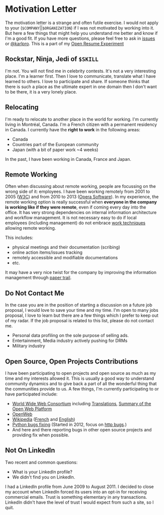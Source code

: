 # Motivation Letter

The motivation letter is a strange and often futile exercise. I would not apply to your (`$COMPANY`||`$ORGANIZATION`) if I was not motivated by working into it. But here a few things that might help you understand me better and know if I'm a good fit. If you have more questions, please feel free to ask in [issues](https://github.com/karlcow/karl-resume/issues?state=open) or [@karlpro](https://twitter.com/karlpro). This is a part of my [Open Resume Experiment](https://github.com/karlcow/karl-resume#readme)

## Rockstar, Ninja, Jedi of `$SKILL`

I'm not. You will not find me in celebrity contests. It's not a very interesting place. I'm a learner first. Then I love to communicate, translate what I have learned to others. I love to participate and share. If someone thinks that there is such a place as the ultimate expert in one domain then I don't want to be there, it is a very lonely place.

## Relocating

I'm ready to relocate to another place in the world for working. I'm currently living in Montréal, Canada. I'm a French citizen with a permanent residency in Canada. I currently have the **right to work** in the following areas:

* Canada
* Countries part of the European community
* Japan (with a bit of paper work ~4 weeks)

In the past, I have been working in Canada, France and Japan.

## Remote Working

Often when discussing about remote working, people are focussing on the wrong side of it: employees. I have been working remotely from 2001 to 2005 ([W3C](http://www.w3.org/)) and from 2010 to 2013 ([Opera Software](http://www.opera.com/)). In my experience, the remote working option is really successful when **everyone in the company is working like if they were remote**, even if coming every day into the office. It has very strong dependencies on internal information architecture and workflow management. It is not necessary easy to do if local employees (including management) do not embrace [work techniques](https://github.com/karlcow/travailtech/issues) allowing remote working.

This includes:

* physical meetings and their documentation (scribing)
* online action items/issues tracking
* remotely accessible and modifiable documentations
* etc.

It may have a very nice twist for the company by improving the information management through [paper trail](http://www.w3.org/DesignIssues/PaperTrail).

## Do Not Contact Me

In the case you are in the position of starting a discussion on a future job proposal, I would love to save your time and my time. I'm open to many jobs proposal, I love to learn but there are a few things which I prefer to keep out of my radar. If the job proposal is related to this list, please do not contact me.

* Personal data profiling on the sole purpose of selling ads.
* Entertainment, Media industry actively pushing for DRMs
* Military industry

## Open Source, Open Projects Contributions

I have been participating to open projects and open source as much as my time and my interests allowed it. This is usually a good way to understand community dynamics and to give back a part of all the wonderful thing that the communities provide to us. A few things, I'm currently participating to or have participated include:

* [World Wide Web Consortium](http://www.w3.org) including [Translations](http://www.w3.org/2005/11/Translations/Query?rec=any&lang=any&translator=Karl_Dubost&date=any&sorting=byTechnology&output=FullHTML&submit=Submit), [Summary of the Open Web Platform](https://duckduckgo.com/?q=%22Open+Web+Platform+Weekly+Summary%22+site%3Aw3.org%2FQA)
* [OpenWeb](http://www.openweb.eu.org)
* [Wikipedia](http://wikipedia.org) ([French](http://fr.wikipedia.org/wiki/Utilisateur:KarlDubost) and [English](http://en.wikipedia.org/wiki/User:KarlDubost))
* [Python bugs fixing](http://bugs.python.org/) (Started in 2012, focus on [http bugs](http://bugs.python.org/issue?%40search_text=&ignore=file%3Acontent&title=&%40columns=title&id=&%40columns=id&stage=&creation=&creator=&activity=&%40columns=activity&%40sort=activity&actor=&nosy=karlcow&type=&components=&versions=&dependencies=&assignee=&keywords=&priority=&%40group=priority&status=1&%40columns=status&resolution=&nosy_count=&message_count=&%40pagesize=50&%40startwith=0&%40queryname=&%40old-queryname=&%40action=search).)
* And here and there reporting bugs in other open source projects and providing fix when possible.


## Not On LinkedIn

Two recent and common questions:

* What is your LinkedIn profile?
* We didn't find you on LinkedIn.

I had a LinkedIn profile from June 2009 to August 2011. I decided to close my account when LinkedIn forced its users into an opt-in for receiving commercial emails. Trust is something elementary in any transactions. LinkedIn didn't have the level of trust I would expect from such a site, so I quit.



